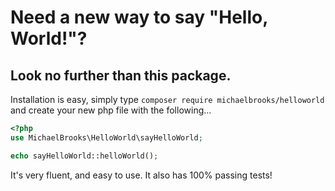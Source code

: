 # Need a new way to say "Hello, World!"?
## Look no further than this package.

Installation is easy, simply type `composer require michaelbrooks/helloworld`
and create your new php file with the following...

```php
<?php
use MichaelBrooks\HelloWorld\sayHelloWorld;

echo sayHelloWorld::helloWorld();
```

It's very fluent, and easy to use. It also has 100% passing tests!